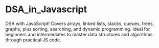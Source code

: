 # DSA_in_Javascript
DSA with JavaScript! Covers arrays, linked lists, stacks, queues, trees, graphs, plus sorting, searching, and dynamic programming. Ideal for beginners and intermediates to master data structures and algorithms through practical JS code.

